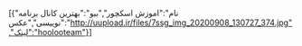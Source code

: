 [{"نام":"اموزش اسکچور","بیو":"بهترین کانال برنامه نوییسی","عکس":"http://uupload.ir/files/7ssg_img_20200908_130727_374.jpg","لینک":"hoolooteam"}]